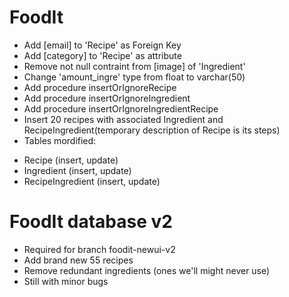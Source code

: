 # FoodIt
- Add [email] to 'Recipe' as Foreign Key
- Add [category] to 'Recipe' as attribute
- Remove not null contraint from [image] of 'Ingredient'
- Change 'amount_ingre' type from float to varchar(50)
- Add procedure insertOrIgnoreRecipe
- Add procedure insertOrIgnoreIngredient
- Add procedure insertOrIgnoreIngredientRecipe
- Insert 20 recipes with associated Ingredient and RecipeIngredient(temporary description of Recipe is its steps)
- Tables mordified:
+ Recipe (insert, update)
+ Ingredient (insert, update)
+ RecipeIngredient (insert, update)
# FoodIt database v2
- Required for branch foodit-newui-v2
- Add brand new 55 recipes
- Remove redundant ingredients (ones we'll might never use)
- Still with minor bugs
